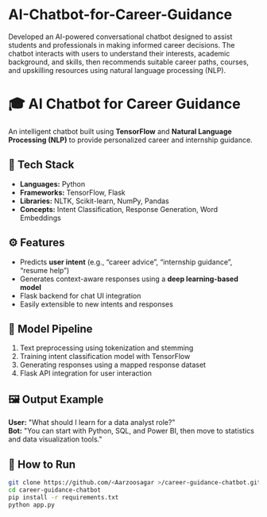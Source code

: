 # AI-Chatbot-for-Career-Guidance
Developed an AI-powered conversational chatbot designed to assist students and professionals in making informed career decisions. The chatbot interacts with users to understand their interests, academic background, and skills, then recommends suitable career paths, courses, and upskilling resources using natural language processing (NLP).

# 🎓 AI Chatbot for Career Guidance

An intelligent chatbot built using **TensorFlow** and **Natural Language Processing (NLP)** to provide personalized career and internship guidance.

## 🧩 Tech Stack
- **Languages:** Python  
- **Frameworks:** TensorFlow, Flask  
- **Libraries:** NLTK, Scikit-learn, NumPy, Pandas  
- **Concepts:** Intent Classification, Response Generation, Word Embeddings

## ⚙️ Features
- Predicts **user intent** (e.g., “career advice”, “internship guidance”, “resume help”)
- Generates context-aware responses using a **deep learning-based model**
- Flask backend for chat UI integration
- Easily extensible to new intents and responses

## 🧠 Model Pipeline
1. Text preprocessing using tokenization and stemming  
2. Training intent classification model with TensorFlow  
3. Generating responses using a mapped response dataset  
4. Flask API integration for user interaction  

## 🖼️ Output Example
**User:** "What should I learn for a data analyst role?"  
**Bot:** "You can start with Python, SQL, and Power BI, then move to statistics and data visualization tools."

## 🚀 How to Run
```bash
git clone https://github.com/<Aarzoosagar >/career-guidance-chatbot.git
cd career-guidance-chatbot
pip install -r requirements.txt
python app.py

